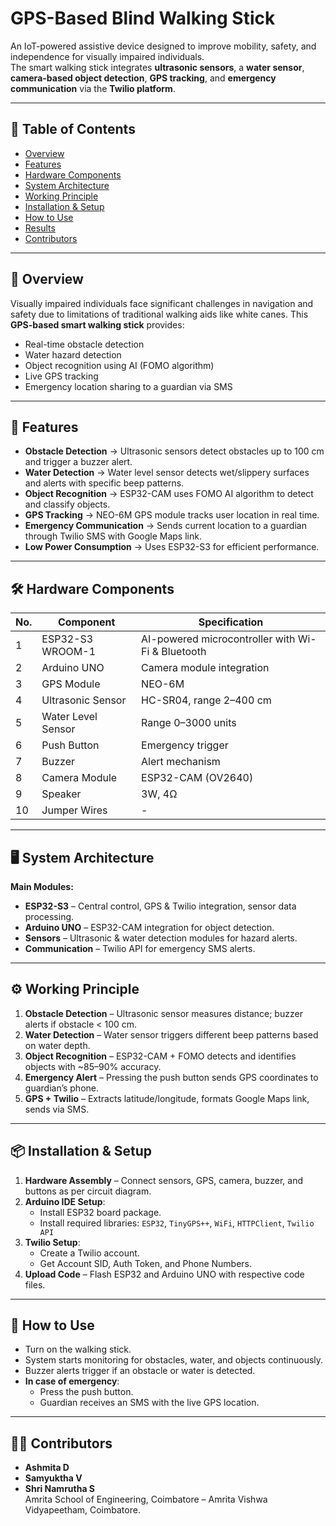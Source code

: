 # GPS-Based Blind Walking Stick

An IoT-powered assistive device designed to improve mobility, safety, and independence for visually impaired individuals.  
The smart walking stick integrates **ultrasonic sensors**, a **water sensor**, **camera-based object detection**, **GPS tracking**, and **emergency communication** via the **Twilio platform**.

---

## 📜 Table of Contents
- [Overview](#overview)
- [Features](#features)
- [Hardware Components](#hardware-components)
- [System Architecture](#system-architecture)
- [Working Principle](#working-principle)
- [Installation & Setup](#installation--setup)
- [How to Use](#how-to-use)
- [Results](#results)
- [Contributors](#contributors)

---

## 📖 Overview
Visually impaired individuals face significant challenges in navigation and safety due to limitations of traditional walking aids like white canes. This **GPS-based smart walking stick** provides:
- Real-time obstacle detection
- Water hazard detection
- Object recognition using AI (FOMO algorithm)
- Live GPS tracking
- Emergency location sharing to a guardian via SMS

---

## 🚀 Features
- **Obstacle Detection** → Ultrasonic sensors detect obstacles up to 100 cm and trigger a buzzer alert.
- **Water Detection** → Water level sensor detects wet/slippery surfaces and alerts with specific beep patterns.
- **Object Recognition** → ESP32-CAM uses FOMO AI algorithm to detect and classify objects.
- **GPS Tracking** → NEO-6M GPS module tracks user location in real time.
- **Emergency Communication** → Sends current location to a guardian through Twilio SMS with Google Maps link.
- **Low Power Consumption** → Uses ESP32-S3 for efficient performance.

---

## 🛠 Hardware Components
| No. | Component         | Specification |
|----|-------------------|--------------|
| 1  | ESP32-S3 WROOM-1  | AI-powered microcontroller with Wi-Fi & Bluetooth |
| 2  | Arduino UNO       | Camera module integration |
| 3  | GPS Module        | NEO-6M |
| 4  | Ultrasonic Sensor | HC-SR04, range 2–400 cm |
| 5  | Water Level Sensor| Range 0–3000 units |
| 6  | Push Button       | Emergency trigger |
| 7  | Buzzer            | Alert mechanism |
| 8  | Camera Module     | ESP32-CAM (OV2640) |
| 9  | Speaker           | 3W, 4Ω |
| 10 | Jumper Wires      | - |

---

## 🖥 System Architecture
**Main Modules:**
- **ESP32-S3** – Central control, GPS & Twilio integration, sensor data processing.
- **Arduino UNO** – ESP32-CAM integration for object detection.
- **Sensors** – Ultrasonic & water detection modules for hazard alerts.
- **Communication** – Twilio API for emergency SMS alerts.

---

## ⚙ Working Principle
1. **Obstacle Detection** – Ultrasonic sensor measures distance; buzzer alerts if obstacle < 100 cm.
2. **Water Detection** – Water sensor triggers different beep patterns based on water depth.
3. **Object Recognition** – ESP32-CAM + FOMO detects and identifies objects with ~85–90% accuracy.
4. **Emergency Alert** – Pressing the push button sends GPS coordinates to guardian’s phone.
5. **GPS + Twilio** – Extracts latitude/longitude, formats Google Maps link, sends via SMS.

---

## 📦 Installation & Setup
1. **Hardware Assembly** – Connect sensors, GPS, camera, buzzer, and buttons as per circuit diagram.
2. **Arduino IDE Setup**:
   - Install ESP32 board package.
   - Install required libraries: `ESP32`, `TinyGPS++`, `WiFi`, `HTTPClient`, `Twilio API`
3. **Twilio Setup**:
   - Create a Twilio account.
   - Get Account SID, Auth Token, and Phone Numbers.
4. **Upload Code** – Flash ESP32 and Arduino UNO with respective code files.

---

## 📌 How to Use
- Turn on the walking stick.
- System starts monitoring for obstacles, water, and objects continuously.
- Buzzer alerts trigger if an obstacle or water is detected.
- **In case of emergency**:
  - Press the push button.
  - Guardian receives an SMS with the live GPS location.

---

## 👨‍💻 Contributors
- **Ashmita D**
- **Samyuktha V**
- **Shri Namrutha S**  
Amrita School of Engineering, Coimbatore – Amrita Vishwa Vidyapeetham, Coimbatore.
